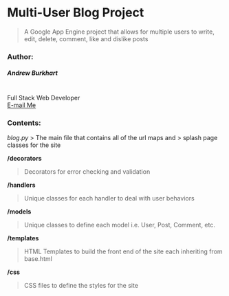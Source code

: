 <h1><b>Multi-User Blog Project</b></h1>

> A Google App Engine project that
> allows for multiple users to write,
> edit, delete, comment, like and
> dislike posts

<h3><b>Author:</b></h3>
<h5>Andrew Burkhart</h5>
<br>
Full Stack Web Developer
<br>
<a href="mailto:Andrew.Burkhart@Outlook.com" target="_top">E-mail Me</a>

<h3><b>Contents:</b></h3>
<i>blog.py</i>
> The main file that contains all of the url maps and
> splash page classes for the site

<b>/decorators</b>

> Decorators for error checking and validation

<b>/handlers</b>

> Unique classes for each handler to deal with
> user behaviors

<b>/models</b>

> Unique classes to define each model
> i.e. User, Post, Comment, etc.

<b>/templates</b>

> HTML Templates to build the front end of the site
> each inheriting from base.html

<b>/css</b>

> CSS files to define the styles for the site
